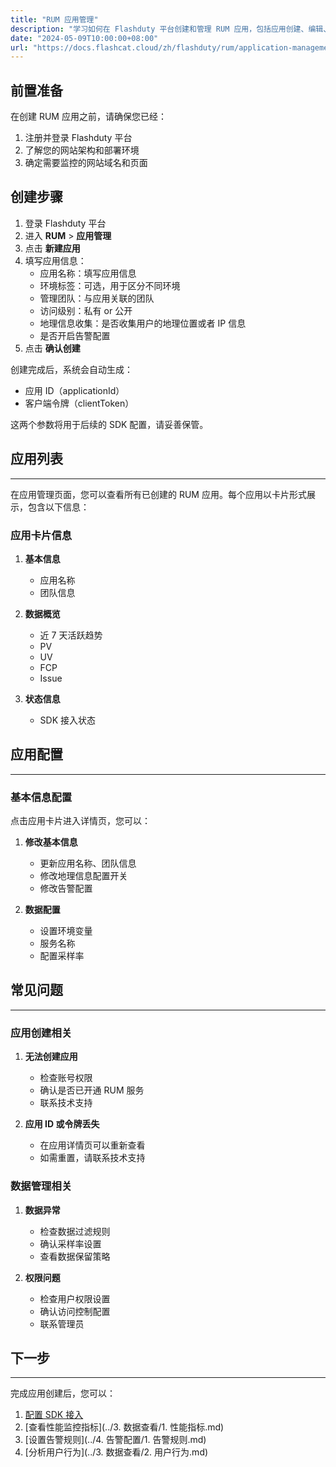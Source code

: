 ```yaml
---
title: "RUM 应用管理"
description: "学习如何在 Flashduty 平台创建和管理 RUM 应用，包括应用创建、编辑、筛选等功能。"
date: "2024-05-09T10:00:00+08:00"
url: "https://docs.flashcat.cloud/zh/flashduty/rum/application-management"
---
```


## 前置准备

在创建 RUM 应用之前，请确保您已经：

1. 注册并登录 Flashduty 平台
2. 了解您的网站架构和部署环境
3. 确定需要监控的网站域名和页面

## 创建步骤

1. 登录 Flashduty 平台
2. 进入 **RUM** > **应用管理**
3. 点击 **新建应用**
4. 填写应用信息：
   - 应用名称：填写应用信息
   - 环境标签：可选，用于区分不同环境
   - 管理团队：与应用关联的团队
   - 访问级别：私有 or 公开
   - 地理信息收集：是否收集用户的地理位置或者 IP 信息
   - 是否开启告警配置
5. 点击 **确认创建**

创建完成后，系统会自动生成：

- 应用 ID（applicationId）
- 客户端令牌（clientToken）

这两个参数将用于后续的 SDK 配置，请妥善保管。

## 应用列表

---

在应用管理页面，您可以查看所有已创建的 RUM 应用。每个应用以卡片形式展示，包含以下信息：

### 应用卡片信息

1. **基本信息**

   - 应用名称
   - 团队信息

2. **数据概览**

   - 近 7 天活跃趋势
   - PV
   - UV
   - FCP
   - Issue

3. **状态信息**
   - SDK 接入状态

## 应用配置

---

### 基本信息配置

点击应用卡片进入详情页，您可以：

1. **修改基本信息**

   - 更新应用名称、团队信息
   - 修改地理信息配置开关
   - 修改告警配置

2. **数据配置**

   - 设置环境变量
   - 服务名称
   - 配置采样率

## 常见问题

---

### 应用创建相关

1. **无法创建应用**

   - 检查账号权限
   - 确认是否已开通 RUM 服务
   - 联系技术支持

2. **应用 ID 或令牌丢失**
   - 在应用详情页可以重新查看
   - 如需重置，请联系技术支持

### 数据管理相关

1. **数据异常**

   - 检查数据过滤规则
   - 确认采样率设置
   - 查看数据保留策略

2. **权限问题**
   - 检查用户权限设置
   - 确认访问控制配置
   - 联系管理员

## 下一步

---

完成应用创建后，您可以：

1. [配置 SDK 接入](./2.SDK接入.md)
2. [查看性能监控指标](../3. 数据查看/1. 性能指标.md)
3. [设置告警规则](../4. 告警配置/1. 告警规则.md)
4. [分析用户行为](../3. 数据查看/2. 用户行为.md)

